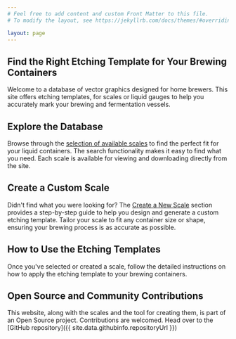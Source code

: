 ```yaml
---
# Feel free to add content and custom Front Matter to this file.
# To modify the layout, see https://jekyllrb.com/docs/themes/#overriding-theme-defaults

layout: page
---
```



## Find the Right Etching Template for Your Brewing Containers

Welcome to a database of vector graphics designed for home brewers. This site offers etching templates, for scales or liquid gauges to help you accurately mark your brewing and fermentation vessels.

## Explore the Database

Browse through the [selection of available scales](./scales) to find the perfect fit for your liquid containers. The search functionality makes it easy to find what you need. Each scale is available for viewing and downloading directly from the site.

## Create a Custom Scale

Didn't find what you were looking for? The [Create a New Scale](./create) section provides a step-by-step guide to help you design and generate a custom etching template. Tailor your scale to fit any container size or shape, ensuring your brewing process is as accurate as possible.

## How to Use the Etching Templates

Once you've selected or created a scale, follow the detailed instructions on how to apply the etching template to your brewing containers.

## Open Source and Community Contributions

This website, along with the scales and the tool for creating them, is part of an Open Source project. Contributions are welcomed. Head over to the [GitHub repository]({{ site.data.githubinfo.repositoryUrl }})